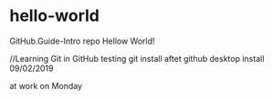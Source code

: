 # hello-world

GitHub.Guide-Intro repo
Hellow World!

//Learning Git in GitHub
testing git install aftet github desktop install
09/02/2019

at work on Monday
